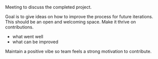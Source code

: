 Meeting to discuss the completed project.

Goal is to give ideas on how to improve the process for future iterations. This should be an open and welcoming space. Make it thrive on contributions.

- what went well
- what can be improved

Maintain a positive vibe so team feels a strong motivation to contribute.
